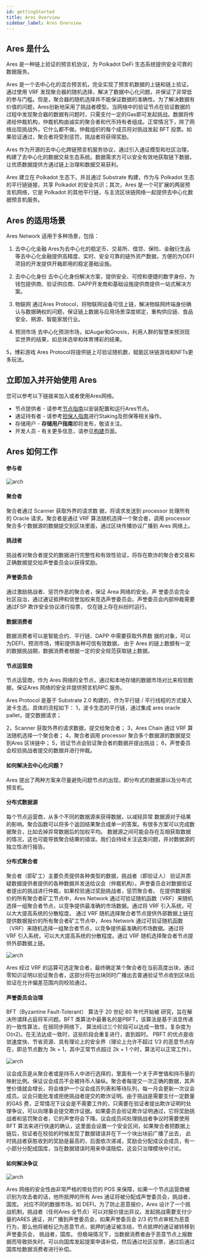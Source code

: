 ```yaml
---
id: gettingStarted
title: Ares Overview
sidebar_label: Ares Overview
---
```


## Ares 是什么

Ares 是一种链上验证的预言机协议，为 Polkadot DeFi 生态系统提供安全可靠的数据服务。

Ares 是一个去中心化的混合预言机，完全实现了预言机数据的上链和链上验证。通过使用 VRF 发现聚合器的随机选择，解决了数据中心化问题，并保证了非常低的参与门槛。但是，聚合器的随机选择并不能保证数据的准确性。为了解决数据有价值的问题，Ares创新地采用了挑战者模型。当网络中的验证节点在验证数据的过程中发现聚合器的数据有问题时，只需支付一定的Gas即可发起挑战。数据将传递给仲裁机构，仲裁机构由诚实的聚合者和代币持有者组成。正常情况下，除了网络出现挑战外，它什么都不做。仲裁组织的每个成员将对挑战发起 BFT 投票。如果验证通过，聚合者将受到惩罚，挑战者将获得奖励。

Ares 作为开源的去中心化跨链预言机服务协议，通过引入通证模型和社区治理，构建了去中心化的数据交易生态系统。数据需求方可以安全有效地获取链下数据，让优质数据提供方通过链上治理和数据交易获利。

Ares 建立在 Polkadot 生态下。并且通过 Substrate 构建，作为与 Polkadot 生态的平行链链接，共享 Polkadot 的安全共识；其次，Ares 是一个可扩展的两层预言机网络，它是 Polkadot 的其他平行链，与主流区块链网络一起提供去中心化数据预言机服务。


## Ares 的适用场景

Ares Network 适用于多种场景，包括：

1. 去中心化金融
Ares为去中心化的稳定币、交易所、借贷、保险、金融衍生品等去中心化金融提供高精度、实时、安全可靠的链外资产数据，方便的为DEFI项目的开发提供开箱即用的稳定基础设施。

2. 去中心化身份
去中心化身份解决方案，提供安全、可控和便捷的数字身份，为钱包提供商、验证供应商、DAPP开发商和基础设施提供商提供一站式解决方案。

3. 物联网
通过Ares Protocol，将物联网设备可信上链，解决物联网终端身份确认与数据确权的问题，保证链上数据与应用场景深度绑定，重构供应链、食品安全、朔源、智能家居行业。

4. 预测市场
去中心化预测市场，如Augar和Gnosis，利用人群的智慧来预测现实世界的结果，如总体选举和体育博彩的结果。

5，博彩游戏
Ares Protocol将提供链上可验证随机数，赋能区块链游戏和NFTs更多玩法。


## 立即加入并开始使用 Ares

您可以参考以下链接来加入或者使用Ares网络。

- 节点提供者 - 请参考[节点指南](node-overview.md)以安装配置和运行Ares节点。
- 通证持有者 - 请参考[担保人指南](guarantor-guidance.md)进行Staking及担保等相关操作。
- 存储用户 - **存储用户指南**即将发布，敬请关注。
- 开发人员 - 有关更多信息，请参见[构建](build-getting-started.md)页面。

## Ares 如何工作

#### 参与者

![arch](https://github.com/aresprotocols/documentation/blob/master/assets/img/arch.png?raw=true)

#### 聚合者
聚合者通过 Scanner 获取外界的请求数 据，将请求发送到 
processor 处理所有的 Oracle 请求。聚合者是通过 VRF 算法随机选择一个聚合者，调用 processor 聚合多个数据源的数据提交到区块里面，通过区块传播协议广播到 Ares 网络上。
#### 挑战者
挑战者对聚合者提交的数据进行完整性和有效性验证，将存在欺诈的聚合者交易和正确数据提交给声誉委员会以获得奖励。
#### 声誉委员会
通过激励挑战者、惩罚作恶的聚合者，保证 Area 网络的安全。声
誉委员会完全社区自治，通过通证抵押和信誉加权来竞选声誉委员会。声誉委员会内部仲裁需要通过FSP 欺诈安全协议进行投票， 仅在链上存在纠纷时运行。
#### 数据消费者
数据消费者可以是智能合约、平行链、DAPP 中需要获取外界数
据的对象，可以为DEFI，预测市场，博彩提供各种可信有效数据， 由于 Ares 的链上数据有一定的数据挑战期，数据消费者根据一定的安全规范获取链上数据。
#### 节点运营商
节点运营商，作为 Ares 网络的全节点，通过和本地存储的数据市场对比来校验数据，保证Ares 网络的安全并提供预言机RPC 服务。

Ares Protocol 是基于 Substrate 2.0 构建的，作为平行链 / 平行线程的方式接入波卡生态。具体的流程如下：
1，波卡生态的平行链，通过集成 ares oracle pallet，提交数据请求；

2，Scanner 获取外界的请求数据，提交给聚合者；
3，Ares Chain 通过 VRF 算法随机选择一个聚合者；
4，聚合者调用 processor 聚合多个数据源的数据提交到Ares 区块链中；
5，验证节点会验证聚合者的数据并提出挑战；
6，声誉委员会校验挑战者提交的数据并进行仲裁。

#### 如何解决去中心化问题？
Ares 提出了两种方案来尽量避免问题节点的出现，即分布式的数据源以及分布式预言机。
#### 分布式数据源
每个节点运营商，从多个不同的数据源来获得数据，以减轻异常
数据源对于结果的影响。聚合函数可以将多个返回结果聚合成单一的答案。有很多方案可以完成数据聚合，比如去掉异常数据后的加权平均。
数据源之间可能会存在互相获取数据的情况，这也可能导致聚合结果的错误。我们会持续关注这类问题，并对数据源的独立性进行报告。
#### 分布式聚合者
聚合者（即矿工）主要负责提供各种类型的数据，挑战者（即验证人）
验证并质疑数据提供者提供的各种数据并发送给议会（仲裁机构）。声誉委员会对数据验证者提出的挑战进行仲裁，如果校验通过奖励挑战者，惩罚聚合者。
在提供数据报价的所有聚合者矿工节点中，Ares Network 通过可验证随机函数（VRF）来随机选择一组聚合者节点，以竞争提供最准确的市场数据。通过将 VRF 引入系统，可以大大提高系统的分散程度。
通过 VRF 随机选择聚合者节点提供外部数据上链在提供数据报价的所有聚合者矿工节点中，Ares Network 通过可验证随机函数
（VRF）来随机选择一组聚合者节点，以竞争提供最准确的市场数据。通过将 VRF 引入系统，可以大大提高系统的分散程度。通过 VRF 随机选择聚合者节点提供外部数据上链。

![arch](https://github.com/aresprotocols/documentation/blob/master/assets/img/vrf.png?raw=true)


Ares 经过 VRF 的运算可选定聚合者，最终确定某个聚合者在当前高度出块，通过零知识证明以验证聚合者，这部分将在出块同时广播出去普通验证节点收到区块后验证在允许偏差范围内则校验通过。

#### 声誉委员会治理
BFT（Byzantine Fault-Tolerant） 算法于 20 世纪 80 年代开始被
研究，旨在解决所谓拜占庭将军问题。BFT 类算法中最著名的是PBFT，该算法是基于消息传递的一致性算法，在弱同步网络下， 算法经过三个阶段可以达成一致性，复杂度为 O(n2)。在无法达成一致时，这些阶段会重复进行，直到超时。
PBFT 的优点是收敛速度快、节省资源、具有理论上的安全界（理论上允许不超过 1/3 的恶意节点存在，即总节点数为 3k + 1，其中正常节点超过 2k + 1 个时，算法可以正常工作）。

![arch](https://github.com/aresprotocols/documentation/blob/master/assets/img/bft.png?raw=true)

议会成员是从聚合者或是持币人中进行选择的，里面有一个关于声誉值和持币量的映射比例。保证议会成员不会被持币人操纵。聚合者每提交一次正确的数据，其声誉价值就会增长，将会维护一个议会成员列表和等待队列，每一月会更新一次议会成员。议会只能批准或拒绝挑战者提交的欺诈证明。由于挑战是需要支付一定数量的GAS 费，正常情况下议会是不需要工作的，只需要在验证者提出欺诈证明时处理争议，可以向理事会提交欺诈证据。如果委员会验证欺诈证明通过，它将奖励挑战者和惩罚聚合者，它的声誉将会下降。议会成员间处理挑战者争议时需要使用 BFT 算法来进行快速的确认，这里面会设置一个安全区间，如果聚合者把数据上链后，验证者在校验的时候发现了数据错误并在下一个块出块前广播了出去， 此时挑战者获胜收到的奖励是最高的，后面依次递减，奖励会分配成议会成员，有一小部分分配成国库，当在数据错误时用来申请赔偿，这会只治理模块中讨论。

#### 如何解决争议

![arch](https://github.com/aresprotocols/documentation/raw/master/assets/img/disputes.png?raw=true)

Ares 网络的安全性由非常严格的带处罚的 POS 来保障，如果一个节点运营商被识别为攻击者的话，他所抵押的所有 Ares 通证将被分配成声誉委员会，挑战者，国库。
对应不同的数据市场，如 DEFI，为了防止恶意报价，Ares 设计了一个挑战机制，挑战者（任何Ares 全节点）可以对报价提出异议。发起挑战需要支付少量的ARES 通证，并广播到声誉委员会，如果声誉委员会 2/3 的节点审核为恶意行为，那么他将被标记为恶意节点，抵押的通证被冻结，节点抵押的通证被转移到声誉委员会， 挑战者，国库。
但极端情况下，当数据消费者由于恶意节点上报数据而导致损失时，可以向国库发起提案申请补偿，然后通过社区投票，通过后通过国库给数据消费者进行补偿。